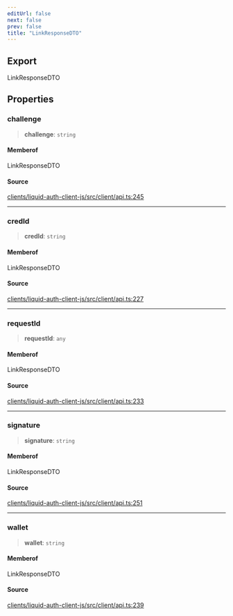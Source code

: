 ```yaml
---
editUrl: false
next: false
prev: false
title: "LinkResponseDTO"
---
```


## Export

LinkResponseDTO

## Properties

### challenge

> **challenge**: `string`

#### Memberof

LinkResponseDTO

#### Source

[clients/liquid-auth-client-js/src/client/api.ts:245](https://github.com/algorandfoundation/liquid-auth/blob/cec82e963bc03c2622fd80036d3c488643177b1a/clients/liquid-auth-client-js/src/client/api.ts#L245)

***

### credId

> **credId**: `string`

#### Memberof

LinkResponseDTO

#### Source

[clients/liquid-auth-client-js/src/client/api.ts:227](https://github.com/algorandfoundation/liquid-auth/blob/cec82e963bc03c2622fd80036d3c488643177b1a/clients/liquid-auth-client-js/src/client/api.ts#L227)

***

### requestId

> **requestId**: `any`

#### Memberof

LinkResponseDTO

#### Source

[clients/liquid-auth-client-js/src/client/api.ts:233](https://github.com/algorandfoundation/liquid-auth/blob/cec82e963bc03c2622fd80036d3c488643177b1a/clients/liquid-auth-client-js/src/client/api.ts#L233)

***

### signature

> **signature**: `string`

#### Memberof

LinkResponseDTO

#### Source

[clients/liquid-auth-client-js/src/client/api.ts:251](https://github.com/algorandfoundation/liquid-auth/blob/cec82e963bc03c2622fd80036d3c488643177b1a/clients/liquid-auth-client-js/src/client/api.ts#L251)

***

### wallet

> **wallet**: `string`

#### Memberof

LinkResponseDTO

#### Source

[clients/liquid-auth-client-js/src/client/api.ts:239](https://github.com/algorandfoundation/liquid-auth/blob/cec82e963bc03c2622fd80036d3c488643177b1a/clients/liquid-auth-client-js/src/client/api.ts#L239)
